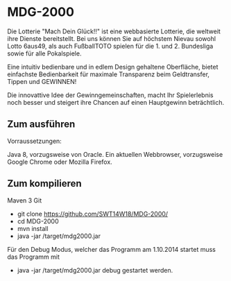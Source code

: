 MDG-2000
======
Die Lotterie "Mach Dein Glück!!" ist eine webbasierte Lotterie, die weltweit ihre Dienste bereitstellt. Bei uns können Sie
auf höchstem Nievau sowohl Lotto 6aus49, als auch FußballTOTO spielen für die 1. und 2. Bundesliga sowie für alle Pokalspiele.

Eine intuitiv bedienbare und in edlem Design gehaltene Oberfläche, bietet einfachste Bedienbarkeit für maximale Transparenz beim
Geldtransfer, Tippen und GEWINNEN!

Die innovattive Idee der Gewinngemeinschaften, macht Ihr Spielerlebnis noch besser und steigert ihre Chancen auf einen Hauptgewinn beträchtlich.

Zum ausführen
------

Vorraussetzungen:

Java 8, vorzugsweise von Oracle.
Ein aktuellen Webbrowser, vorzugsweise Google Chrome oder Mozilla Firefox.

Zum kompilieren
------
Maven 3
Git

* git clone https://github.com/SWT14W18/MDG-2000/
* cd MDG-2000
* mvn install
* java -jar /target/mdg2000.jar

Für den Debug Modus, welcher das Programm am 1.10.2014 startet muss das Programm mit
* java -jar /target/mdg2000.jar debug
gestartet werden.